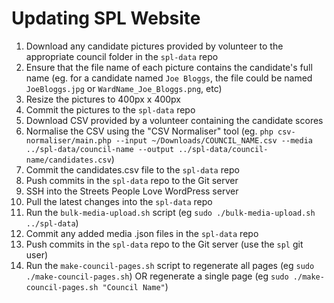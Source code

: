 # Updating SPL Website

1) Download any candidate pictures provided by volunteer to the appropriate council folder in the `spl-data` repo
1) Ensure that the file name of each picture contains the candidate's full name (eg. for a candidate named `Joe Bloggs`, the file could be named `JoeBloggs.jpg` or `WardName_Joe_Bloggs.png`, etc)
1) Resize the pictures to 400px x 400px
1) Commit the pictures to the `spl-data` repo
1) Download CSV provided by a volunteer containing the candidate scores
1) Normalise the CSV using the "CSV Normaliser" tool (eg. `php csv-normaliser/main.php --input ~/Downloads/COUNCIL_NAME.csv --media ../spl-data/council-name --output ../spl-data/council-name/candidates.csv`)
1) Commit the candidates.csv file to the `spl-data` repo
1) Push commits in the `spl-data` repo to the Git server
1) SSH into the Streets People Love WordPress server
1) Pull the latest changes into the `spl-data` repo
1) Run the `bulk-media-upload.sh` script (eg `sudo ./bulk-media-upload.sh ../spl-data`)
1) Commit any added media .json files in the `spl-data` repo
1) Push commits in the `spl-data` repo to the Git server (use the `spl` git user)
1) Run the `make-council-pages.sh` script to regenerate all pages (eg `sudo ./make-council-pages.sh`) OR regenerate a single page (eg `sudo ./make-council-pages.sh "Council Name"`)
